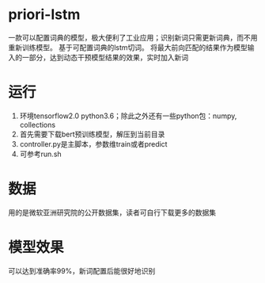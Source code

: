 # priori-lstm
一款可以配置词典的模型，极大便利了工业应用；识别新词只需更新词典，而不用重新训练模型。
基于可配置词典的lstm切词。 将最大前向匹配的结果作为模型输入的一部分，达到动态干预模型结果的效果，实时加入新词

# 运行
1. 环境tensorflow2.0 python3.6；除此之外还有一些python包：numpy, collections
1. 首先需要下载bert预训练模型，解压到当前目录
2. controller.py是主脚本，参数维train或者predict
3. 可参考run.sh

# 数据
用的是微软亚洲研究院的公开数据集，读者可自行下载更多的数据集

# 模型效果
可以达到准确率99%，新词配置后能很好地识别
